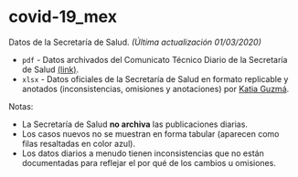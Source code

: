 # covid-19_mex

Datos de la Secretaría de Salud.
_(Última actualización 01/03/2020)_ 

* `pdf` - Datos archivados del Comunicato Técnico Diario de la Secretaría de Salud [(link)](https://www.gob.mx/salud/documentos/coronavirus-covid-19-comunicado-tecnico-diario-238449).
* `xlsx` - Datos oficiales de la Secretaría de Salud en formato replicable y anotados (inconsistencias, omisiones y anotaciones) por [Katia Guzmá](nhttps://github.com/guzmart/covid19_mex).

Notas:
* La Secretaría de Salud **no archiva** las publicaciones diarias.
* Los casos nuevos no se muestran en forma tabular (aparecen como filas resaltadas en color azul).
* Los datos diarios a menudo tienen inconsistencias que no están documentadas para reflejar el por qué de los cambios u omisiones.